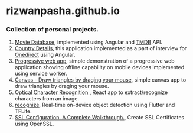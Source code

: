 # rizwanpasha.github.io
### Collection of personal projects.


1. [Movie Database](https://rizwanpasha.github.io/movie_database/), implemented using Angular and [TMDB](https://www.themoviedb.org) API.
2. [Country Details](https://rizwanpasha.github.io/onedirect), this application implemented as a part of interview for [Onedirect](https://www.onedirect.in/) using Angular.
3. [Progressive web app](https://rizwanpasha.github.io/pwa_demo/), simple demonstration of a progressive web application showing offline capability on mobile devices implemented using service worker.
4. [Canvas - Draw triangles by draging your mouse](https://rizwanpasha.github.io/canvas/), simple canvas app to draw triangles by draging your mouse.
5. [Optical Character Recognition ](https://rizwanpasha.github.io/ocr_demo/), React app to extract/recognize characters from an image.
6. [recognize](https://rizwanpasha.github.io/recognize/), Real-time on-device object detection using Flutter and TFLite.
6. [SSL Configuration. A Complete Walkthrough.](https://rizwanpasha.github.io/ssl_configuration/), Create SSL Certificates using OpenSSL.